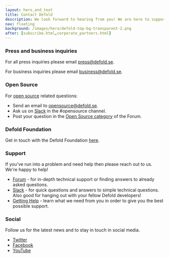 ```yaml
---
layout: hero_and_text
title: Contact Defold
description: We look forward to hearing from you! We are here to support you if you need help getting started with Defold or if you have a question about Defold. We are also available for press and business inquiries. And make sure to follow us in social media for the latest updates!
nav: floating
background: /images/hero/defold-top-bg-transparent-2.png
after: [subscribe.html,corporate_partners.html]
---
```


### Press and business inquiries
For all press inquiries please email [press@defold.se](mailto:press@defold.se).

For business inquiries please email [business@defold.se](mailto:business@defold.se).


### Open Source
For [open source](/opensource) related questions:

 * Send an email to [opensource@defold.se](mailto:opensource@defold.se).
 * Ask us on [Slack](/slack) in the #opensource channel.
 * Post your question in the [Open Source category](https://forum.defold.com/c/open-source) of the Forum.


### Defold Foundation
Get in touch with the Defold Foundation [here](/foundation).


### Support
If you've run into a problem and need help then please reach out to us. We're happy to help!

* [Forum](https://forum.defold.com) - for in-depth technical support or finding answers to already asked questions.
* [Slack](/slack) - for quick questions and answers to simple technical questions. Also good for hanging out with your fellow Defold developers!
* [Getting Help](/manuals/getting-help/) - learn what we need from you in order to give you the best possible support.


### Social
Follow us for the latest news and to stay in touch in social media.

* [Twitter](https://twitter.com/defold)
* [Facebook](https://www.facebook.com/Defold)
* [YouTube](https://www.youtube.com/user/defoldvideos)
